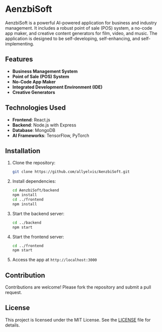 # AenzbiSoft

AenzbiSoft is a powerful AI-powered application for business and industry management. It includes a robust point of sale (POS) system, a no-code app maker, and creative content generators for film, video, and music. The application is designed to be self-developing, self-enhancing, and self-implementing.

## Features

- **Business Management System**
- **Point of Sale (POS) System**
- **No-Code App Maker**
- **Integrated Development Environment (IDE)**
- **Creative Generators**

## Technologies Used

- **Frontend**: React.js
- **Backend**: Node.js with Express
- **Database**: MongoDB
- **AI Frameworks**: TensorFlow, PyTorch

## Installation

1. Clone the repository:
   ```bash
   git clone https://github.com/allyelvis/AenzbiSoft.git
   ```

2. Install dependencies:
   ```bash
   cd AenzbiSoft/backend
   npm install
   cd ../frontend
   npm install
   ```

3. Start the backend server:
   ```bash
   cd ../backend
   npm start
   ```

4. Start the frontend server:
   ```bash
   cd ../frontend
   npm start
   ```

5. Access the app at `http://localhost:3000`

## Contribution

Contributions are welcome! Please fork the repository and submit a pull request.

## License

This project is licensed under the MIT License. See the [LICENSE](LICENSE) file for details.
